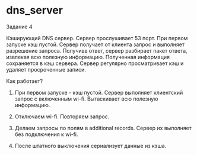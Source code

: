 # dns_server
Задание 4

Кэширующий DNS сервер. Сервер прослушивает 53 порт. При первом запуске кэш пустой. Сервер получает от клиента запрос и выполняет разрешение запроса. Получивв ответ, сервер разбирает пакет ответа, извлекая всю полезную информацию. Полученная информация сохраняется в кэш сервера. Сервер регулярно просматривает кэш и удаляет просроченные записи.

Как работает?

1) При первом запуске - кэш пустой. Сервер выполняет клиентский запрос с включенным wi-fi. Вытаскивает всю полезную информацию.

2) Отключаем wi-fi. Повторяем запрос.

3) Делаем запросы по полям в additional records. Сервер их выполняет без подключения к wi-fi.

4) После штатного выключения сериализует данные из кэша.
